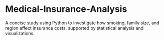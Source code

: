 # Medical-Insurance-Analysis
A concise study using Python to investigate how smoking, family size, and region affect insurance costs, supported by statistical analysis and visualizations.
